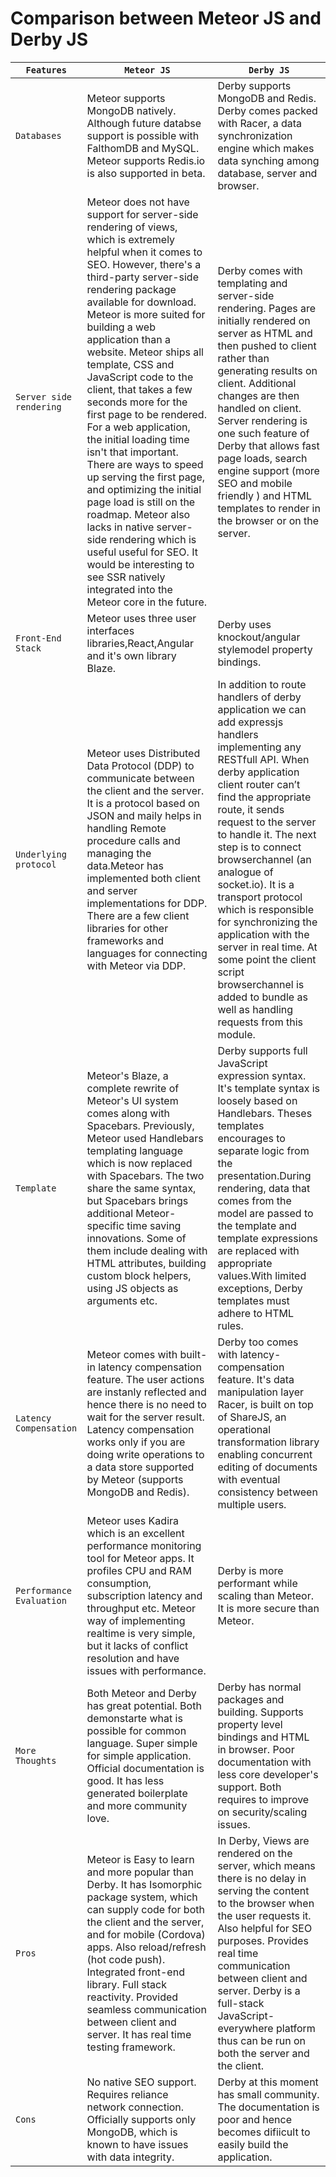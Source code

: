 # Comparison between Meteor JS and Derby JS

|`Features`|`Meteor JS`|`Derby JS`|
|------------------|-----------|-----------|
|`Databases`| Meteor supports MongoDB natively. Although future databse support is possible with FalthomDB and MySQL. Meteor supports Redis.io is also supported in beta. | Derby supports MongoDB and Redis. Derby comes packed with Racer, a data synchronization engine which makes data synching among database, server and browser. |
|`Server side rendering`| Meteor does not have support for server-side rendering of views, which is extremely helpful when it comes to SEO. However, there's a third-party server-side rendering package available for download. Meteor is more suited for building a web application than a website. Meteor ships all template, CSS and JavaScript code to the client, that takes a few seconds more for the first page to be rendered. For a web application, the initial loading time isn't that important. There are ways to speed up serving the first page, and optimizing the initial page load is still on the roadmap. Meteor also lacks in native server-side rendering which is useful useful for SEO. It would be interesting to see SSR natively integrated into the Meteor core in the future.| Derby comes with templating and server-side rendering. Pages are initially rendered on server as HTML and then pushed to client rather than generating results on client. Additional changes are then handled on client. Server rendering is one such feature of Derby that allows fast page loads, search engine support (more SEO and mobile friendly ) and HTML templates to render in the browser or on the server. |
|`Front-End Stack`| Meteor uses three user interfaces libraries,React,Angular and it's own library Blaze. | Derby uses knockout/angular stylemodel property bindings.  |
|`Underlying protocol`| Meteor uses Distributed Data Protocol (DDP) to communicate between the client and the server. It is a protocol based on JSON and maily helps in handling Remote procedure calls and managing the data.Meteor has implemented both client and server implementations for DDP. There are a few client libraries for other frameworks and languages for connecting with Meteor via DDP. | In addition to route handlers of derby application we can add expressjs handlers implementing any RESTfull API. When derby application client router can’t find the appropriate route, it sends request to the server to handle it. The next step is to connect browserchannel (an analogue of socket.io). It is a transport protocol which is responsible for synchronizing the application with the server in real time. At some point the client script browserchannel is added to bundle as well as handling requests from this module.   |
|`Template`| Meteor's Blaze, a complete rewrite of Meteor's UI system comes along with Spacebars. Previously, Meteor used Handlebars templating language which is now replaced with Spacebars. The two share the same syntax, but Spacebars brings additional Meteor-specific time saving innovations. Some of them include dealing with HTML attributes, building custom block helpers, using JS objects as arguments etc. | Derby supports full JavaScript expression syntax. It's template syntax is loosely based on Handlebars. Theses templates encourages to separate logic from the presentation.During rendering, data that comes from the model are passed to the template and template expressions are replaced with appropriate values.With limited exceptions, Derby templates must adhere to HTML rules.   |
|`Latency Compensation`| Meteor comes with built-in latency compensation feature. The user actions are instanly reflected and hence there is no need to wait for the server result. Latency compensation works only if you are doing write operations to a data store supported by Meteor (supports MongoDB and Redis). |  Derby too comes with latency-compensation feature. It's data manipulation layer Racer, is built on top of ShareJS, an operational transformation library enabling concurrent editing of documents with eventual consistency between multiple users. |
|`Performance Evaluation`| Meteor uses Kadira which is an excellent performance monitoring tool for Meteor apps. It profiles CPU and RAM consumption, subscription latency and throughput etc. Meteor way of implementing realtime is very simple, but it lacks of conflict resolution and have issues with performance. | Derby is more performant while scaling than Meteor. It is more secure than Meteor. |
|`More Thoughts`| Both Meteor and Derby has great potential. Both demonstarte what is possible for common language. Super simple for simple application. Official documentation is good. It has less generated boilerplate and more community love. | Derby has normal packages and building. Supports property level bindings and HTML in browser. Poor documentation with less core developer's support. Both requires to improve on security/scaling issues. |
|`Pros`| Meteor is Easy to learn and more popular than Derby. It has Isomorphic package system, which can supply code for both the client and the server, and for mobile (Cordova) apps. Also reload/refresh (hot code push). Integrated front-end library. Full stack reactivity. Provided seamless communication between client and server. It has real time testing framework. | In Derby, Views are rendered on the server, which means there is no delay in serving the content to the browser when the user requests it. Also helpful for SEO purposes. Provides real time communication between client and server. Derby is a full-stack JavaScript-everywhere platform thus can be run on both the server and the client. |
|`Cons`| No native SEO support. Requires reliance network connection. Officially supports only MongoDB, which is known to have issues with data integrity. | Derby at this moment has small community. The documentation is poor and hence becomes difiicult to easily build the application. |
